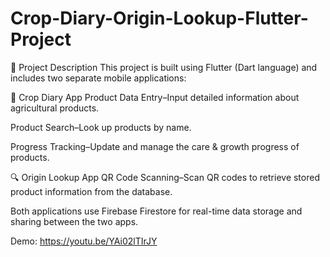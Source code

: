 # Crop-Diary-Origin-Lookup-Flutter-Project
📌 Project Description
This project is built using Flutter (Dart language) and includes two separate mobile applications:

🌱 Crop Diary App
Product Data Entry–Input detailed information about agricultural products.

Product Search–Look up products by name.

Progress Tracking–Update and manage the care & growth progress of products.

🔍 Origin Lookup App
QR Code Scanning–Scan QR codes to retrieve stored product information from the database.

Both applications use Firebase Firestore for real-time data storage and sharing between the two apps.

Demo: https://youtu.be/YAi02lTIrJY
